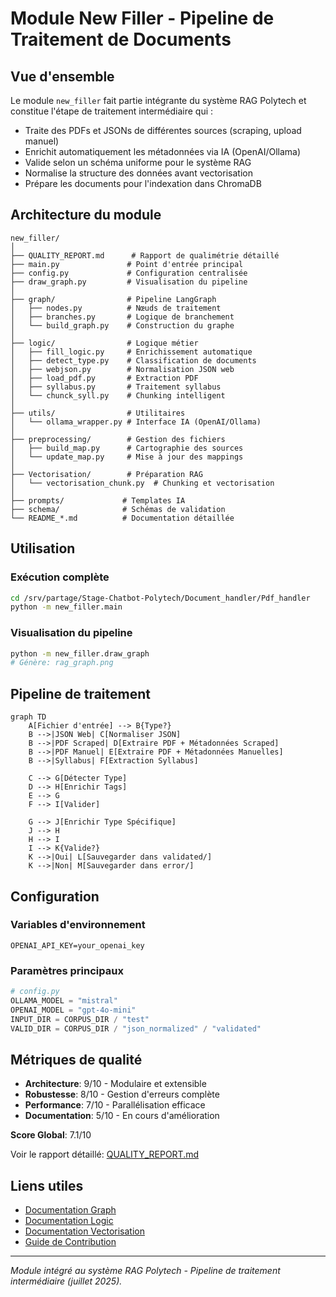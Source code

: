  # Module New Filler - Pipeline de Traitement de Documents

## Vue d'ensemble

Le module `new_filler` fait partie intégrante du système RAG Polytech et constitue l'étape de traitement intermédiaire qui :
- Traite des PDFs et JSONs de différentes sources (scraping, upload manuel)
- Enrichit automatiquement les métadonnées via IA (OpenAI/Ollama)
- Valide selon un schéma uniforme pour le système RAG
- Normalise la structure des données avant vectorisation
- Prépare les documents pour l'indexation dans ChromaDB

## Architecture du module

```
new_filler/
│
├── QUALITY_REPORT.md      # Rapport de qualimétrie détaillé
├── main.py               # Point d'entrée principal
├── config.py             # Configuration centralisée
├── draw_graph.py         # Visualisation du pipeline
│
├── graph/                # Pipeline LangGraph
│   ├── nodes.py          # Nœuds de traitement
│   ├── branches.py       # Logique de branchement
│   └── build_graph.py    # Construction du graphe
│
├── logic/                # Logique métier
│   ├── fill_logic.py     # Enrichissement automatique
│   ├── detect_type.py    # Classification de documents
│   ├── webjson.py        # Normalisation JSON web
│   ├── load_pdf.py       # Extraction PDF
│   ├── syllabus.py       # Traitement syllabus
│   └── chunck_syll.py    # Chunking intelligent
│
├── utils/                # Utilitaires
│   └── ollama_wrapper.py # Interface IA (OpenAI/Ollama)
│
├── preprocessing/        # Gestion des fichiers
│   ├── build_map.py      # Cartographie des sources
│   └── update_map.py     # Mise à jour des mappings
│
├── Vectorisation/        # Préparation RAG
│   └── vectorisation_chunk.py  # Chunking et vectorisation
│
├── prompts/             # Templates IA
├── schema/              # Schémas de validation
└── README_*.md          # Documentation détaillée
```

## Utilisation

### Exécution complète
```bash
cd /srv/partage/Stage-Chatbot-Polytech/Document_handler/Pdf_handler
python -m new_filler.main
```

### Visualisation du pipeline
```bash
python -m new_filler.draw_graph
# Génère: rag_graph.png
```

## Pipeline de traitement

```mermaid
graph TD
    A[Fichier d'entrée] --> B{Type?}
    B -->|JSON Web| C[Normaliser JSON]
    B -->|PDF Scraped| D[Extraire PDF + Métadonnées Scraped]
    B -->|PDF Manuel| E[Extraire PDF + Métadonnées Manuelles]
    B -->|Syllabus| F[Extraction Syllabus]
    
    C --> G[Détecter Type]
    D --> H[Enrichir Tags]
    E --> G
    F --> I[Valider]
    
    G --> J[Enrichir Type Spécifique]
    J --> H
    H --> I
    I --> K{Valide?}
    K -->|Oui| L[Sauvegarder dans validated/]
    K -->|Non| M[Sauvegarder dans error/]
```

## Configuration

### Variables d'environnement
```env
OPENAI_API_KEY=your_openai_key
```

### Paramètres principaux
```python
# config.py
OLLAMA_MODEL = "mistral"
OPENAI_MODEL = "gpt-4o-mini"
INPUT_DIR = CORPUS_DIR / "test"
VALID_DIR = CORPUS_DIR / "json_normalized" / "validated"
```

## Métriques de qualité

- **Architecture**: 9/10 - Modulaire et extensible
- **Robustesse**: 8/10 - Gestion d'erreurs complète
- **Performance**: 7/10 - Parallélisation efficace
- **Documentation**: 5/10 - En cours d'amélioration

**Score Global**: 7.1/10

Voir le rapport détaillé: [QUALITY_REPORT.md](QUALITY_REPORT.md)

## Liens utiles

- [Documentation Graph](graph/README.md)
- [Documentation Logic](logic/README.md)
- [Documentation Vectorisation](Vectorisation/README.md)
- [Guide de Contribution](CONTRIBUTING.md)

---
*Module intégré au système RAG Polytech - Pipeline de traitement intermédiaire (juillet 2025).*